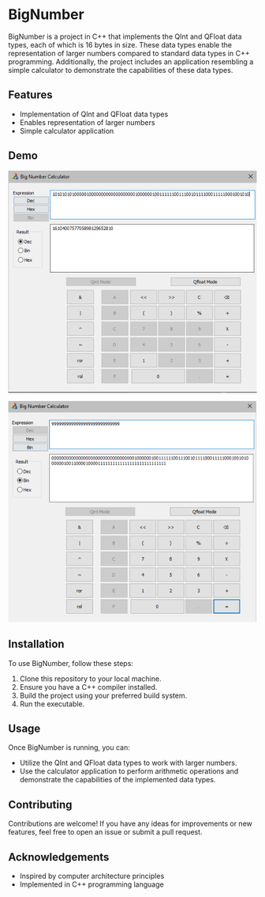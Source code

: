 # BigNumber

BigNumber is a project in C++ that implements the QInt and QFloat data types, each of which is 16 bytes in size. These data types enable the representation of larger numbers compared to standard data types in C++ programming. Additionally, the project includes an application resembling a simple calculator to demonstrate the capabilities of these data types.

## Features

- Implementation of QInt and QFloat data types
- Enables representation of larger numbers
- Simple calculator application

## Demo
![Binary to Decimal](Bin-to-Dec.png)

![Decimal to Binary](Dec-to-Bin.png)

## Installation

To use BigNumber, follow these steps:

1. Clone this repository to your local machine.
2. Ensure you have a C++ compiler installed.
3. Build the project using your preferred build system.
4. Run the executable.

## Usage

Once BigNumber is running, you can:

- Utilize the QInt and QFloat data types to work with larger numbers.
- Use the calculator application to perform arithmetic operations and demonstrate the capabilities of the implemented data types.

## Contributing

Contributions are welcome! If you have any ideas for improvements or new features, feel free to open an issue or submit a pull request.


## Acknowledgements

- Inspired by computer architecture principles
- Implemented in C++ programming language

